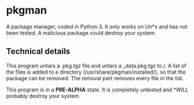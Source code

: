 # pkgman
A package manager, coded in Python 3.
It only works on Un*x and has not been tested. A malicious package could destroy your system.
## Technical details
This program untars a .pkg.tgz file and untars a _data.pkg.tgz to /.
A list of the files is added to a directory (/usr/share/pkgman/installed/), so that the package can be removed.
The removal part removes every file in the list.



This program is in a **PRE-ALPHA** state.
It is completely untested and **WILL* probably destroy your system.
